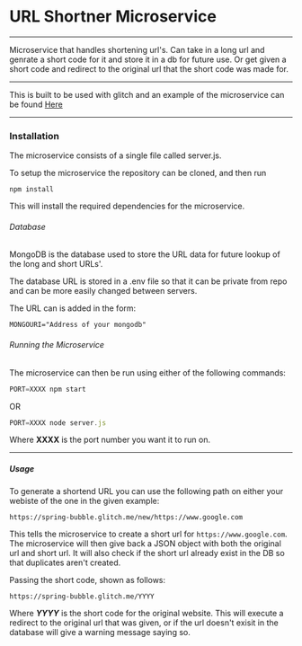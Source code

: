 # URL Shortner Microservice
-----------------------

Microservice that handles shortening url's. Can take in a long url and genrate a short code for it and store it in a db for future use. Or get given a short code and redirect to the original url that the short code was made for.

-----------------------

This is built to be used with glitch and an example of the microservice can be found [Here](https://spring-bubble.glitch.me/)

-----------------------

### Installation

The microservice consists of a single file called server.js.

To setup the microservice the repository can be cloned, and then run

```
npm install
```
This will install the required dependencies for the microservice.

###### Database

MongoDB is the database used to store the URL data for future lookup of the long and short URLs'.

The database URL is stored in a .env file so that it can be private from repo and can be more easily changed between servers.

The URL can is added in the form:
```
MONGOURI="Address of your mongodb"
```

###### Running the Microservice

The microservice can then be run using either of the following commands:

```javascript
PORT=XXXX npm start
```

OR

```javascript
PORT=XXXX node server.js
```

Where __XXXX__ is the port number you want it to run on.

-----------------------

##### Usage

To generate a shortend URL you can use the following path on either your webiste of the one in the given example:

```URL
https://spring-bubble.glitch.me/new/https://www.google.com
```

This tells the microservice to create a short url for ```https://www.google.com```. The microservice will then give back a JSON object with both the original url and short url.
It will also check if the short url already exist in the DB so that duplicates aren't created.

Passing the short code, shown as follows:

```URL
https://spring-bubble.glitch.me/YYYY
```

Where ___YYYY___ is the short code for the original website. This will execute a redirect to the original url that was given, or if the url doesn't exisit in the database will give a warning message saying so.
